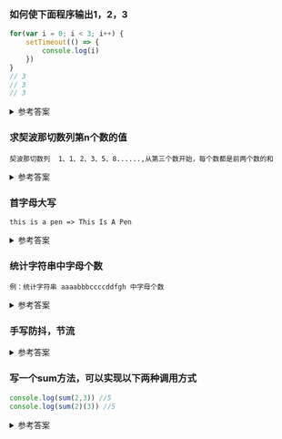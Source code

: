 ### 如何使下面程序输出1，2，3

```js
for(var i = 0; i < 3; i++) {
    setTimeout(() => {
        console.log(i)
    })
}
// 3
// 3
// 3
```

<details>
<summary>参考答案</summary>

```js
// 方法一:
for(var i = 0; i < 3; i++) {
    (function(i) {
        setTimeout(() => {
            console.log(i)
        })
    })(i)
}

//方法二：
for(let i = 0; i < 3; i++) {
    setTimeout(() => {
        console.log(i)
    })
}

```

</details>

### 求契波那切数列第n个数的值

```text
契波那切数列  1、1、2、3、5、8......,从第三个数开始，每个数都是前两个数的和
```

<details>
  <summary>参考答案</summary>

  ```js
  const fibo=(n)=>n>2?fibo(n-1)+fibo(n-2):n;
  ```

</details>

### 首字母大写

```text
this is a pen => This Is A Pen
```

<details>
  <summary>参考答案</summary>

```js
function bigLetter(str){
  return str.toLowerCase().replace(/\b\w+\b/g, function(word){
    return word.substring(0,1).toUpperCase()+word.substring(1);
  });
}
```

</details>

### 统计字符串中字母个数

```text
例：统计字符串 aaaabbbccccddfgh 中字母个数
```

<details>
  <summary>参考答案</summary>

```js
let str='aaaabbbccccddfgh';
let obj={};
Array.from(str).forEach(char=>{
  if(!obj[char]){
    obj[char]={
      count:1,
      name:char
    }
  }else{
    obj[char].count++;
  }
})
let result=Object.values(obj).map(item=>`${item.name}=${item.count}`).join('\n');
console.log(result)
```

</details>

### 手写防抖，节流

<details>
  <summary>参考答案</summary>

```js
//防抖
function debounce(cb,delay=300){
  let timer;
  return function(...args){
    clearTimeout(timer);
    timer=setTimeout(()=>{
      cb.apply(this,args);
    },delay)
  }
}

//节流
function throttle(cb,interval=300){
  let timer;
  return function(...args){
    if(!timer){
      timer = setTimeout(() => {
          fn.apply(this, args);
          timer = null;
      }, interval)
    }
  }
}
```

</details>

### 写一个sum方法，可以实现以下两种调用方式

```js
console.log(sum(2,3)) //5
console.log(sum(2)(3)) //5
```

<details>
  <summary>参考答案</summary>

  ```js
    const sum=function(x,y){
      if(y===undefined){
        return function(y){
          return x+y;
        }
      }else{
        return x+y;
      }
    }
  ```

<details>

